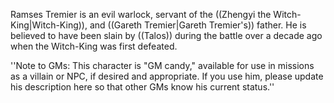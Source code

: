Ramses Tremier is an evil warlock, servant of the ((Zhengyi the Witch-King|Witch-King)), and ((Gareth Tremier|Gareth Tremier's)) father. He is believed to have been slain by ((Talos)) during the battle over a decade ago when the Witch-King was first defeated.

''Note to GMs: This character is &quot;GM candy,&quot; available for use in missions as a villain or NPC, if desired and appropriate. If you use him, please update his description here so that other GMs know his current status.''
